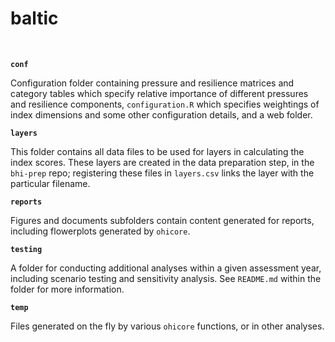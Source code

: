 # baltic

<br/>

**`conf`**

Configuration folder containing pressure and resilience matrices and category tables which specify relative importance of different pressures and resilience components, `configuration.R` which specifies weightings of index dimensions and some other configuration details, and a web folder.

**`layers`**

This folder contains all data files to be used for layers in calculating the index scores. These layers are created in the data preparation step, in the `bhi-prep` repo; registering these files in `layers.csv` links the layer with the particular filename.

**`reports`**

Figures and documents subfolders contain content generated for reports, including flowerplots generated by `ohicore`.

**`testing`**

A folder for conducting additional analyses within a given assessment year, including scenario testing and sensitivity analysis. See `README.md` within the folder for more information. 

**`temp`**

Files generated on the fly by various `ohicore` functions, or in other analyses.
